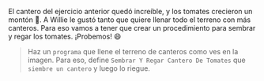 <gs-attire attire-url="https://raw.githubusercontent.com/MumukiProject/mumuki-guia-gobstones-practica-procedimientos-kids/master/assets/attires/config.json"> </gs-attire>
<gs-toolbox toolbox-url="https://raw.githubusercontent.com/MumukiProject/mumuki-guia-gobstones-practica-procedimientos-kids/master/assets/toolbox_1553290173357.xml"></gs-toolbox>

El cantero del ejercicio anterior quedó increíble, y los tomates crecieron un montón :tada:. A Willie le gustó tanto que quiere llenar todo el terreno con más canteros. Para eso vamos a tener que crear un procedimiento para sembrar y regar los tomates. ¡Probemos! :smile:

> Haz un `programa` que llene el terreno de canteros como ves en la imagen. Para eso, define `Sembrar Y Regar Cantero De Tomates` que `siembre un cantero` y luego lo riegue.
